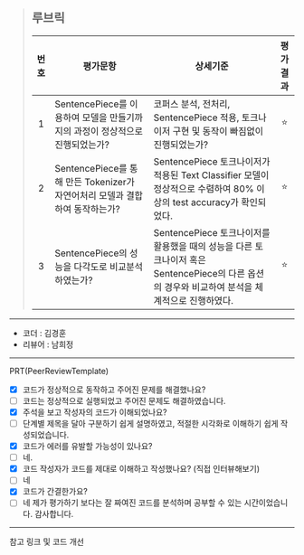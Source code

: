 >## **루브릭**
>
>|번호|평가문항|상세기준|평가결과|
>|:---:|---|---|:---:|
>|1|SentencePiece를 이용하여 모델을 만들기까지의 과정이 정상적으로 진행되었는가?|코퍼스 분석, 전처리, SentencePiece 적용, 토크나이저 구현 및 동작이 빠짐없이 진행되었는가?|⭐|
>|2|SentencePiece를 통해 만든 Tokenizer가 자연어처리 모델과 결합하여 동작하는가?|SentencePiece 토크나이저가 적용된 Text Classifier 모델이 정상적으로 수렴하여 80% 이상의 test accuracy가 확인되었다.|⭐|
>|3|SentencePiece의 성능을 다각도로 비교분석하였는가?|SentencePiece 토크나이저를 활용했을 때의 성능을 다른 토크나이저 혹은 SentencePiece의 다른 옵션의 경우와 비교하여 분석을 체계적으로 진행하였다.|⭐|

----------------------------------------------

- 코더 : 김경훈
- 리뷰어 : 남희정

----------------------------------------------

PRT(PeerReviewTemplate)

- [x] 코드가 정상적으로 동작하고 주어진 문제를 해결했나요?
- [ ] 코드는 정상적으로 실행되었고 주어진 문제도 해결하였습니다.
- [x] 주석을 보고 작성자의 코드가 이해되었나요?
- [ ] 단계별 제목을 달아 구분하기 쉽게 설명하였고, 적절한 시각화로 이해하기 쉽게 작성되었습니다. 
- [x] 코드가 에러를 유발할 가능성이 있나요?
- [ ] 네.
- [x] 코드 작성자가 코드를 제대로 이해하고 작성했나요? (직접 인터뷰해보기)
- [ ] 네
- [x] 코드가 간결한가요?
- [ ] 네
 제가 평가하기 보다는 잘 짜여진 코드를 분석하며 공부할 수 있는 시간이었습니다. 감사합니다. 
 ----------------------------------------------

참고 링크 및 코드 개선


